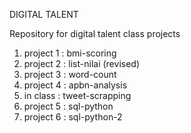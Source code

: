 DIGITAL TALENT

Repository for digital talent class projects

1. project 1 : bmi-scoring
2. project 2 : list-nilai (revised)
3. project 3 : word-count
4. project 4 : apbn-analysis
5. in class : tweet-scrapping
6. project 5 : sql-python
7. project 6 : sql-python-2

